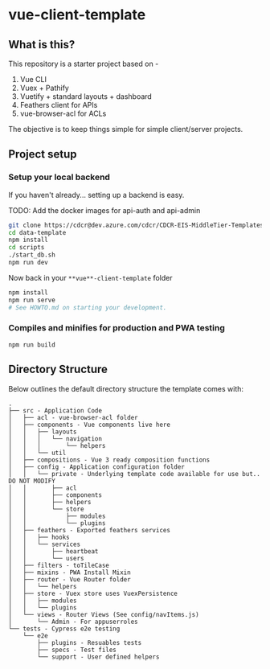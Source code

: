 # vue-client-template

## What is this?

This repository is a starter project based on -

1. Vue CLI
2. Vuex + Pathify
3. Vuetify + standard layouts + dashboard
4. Feathers client for APIs
5. vue-browser-acl for ACLs

The objective is to keep things simple for simple client/server projects.

## Project setup

### Setup your local backend

If you haven't already... setting up a backend is easy.

TODO: Add the docker images for api-auth and api-admin

```sh
git clone https://cdcr@dev.azure.com/cdcr/CDCR-EIS-MiddleTier-Templates/_git/database-template
cd data-template
npm install
cd scripts
./start_db.sh
npm run dev
```

Now back in your `**vue**-client-template` folder

```sh
npm install
npm run serve
# See HOWTO.md on starting your development.
```

### Compiles and minifies for production and PWA testing

```
npm run build
```

## Directory Structure

Below outlines the default directory structure the template comes with:

```
.
├── src - Application Code
│   ├── acl - vue-browser-acl folder
│   ├── components - Vue components live here
│   │   ├── layouts
│   │   │   └── navigation
│   │   │       └── helpers
│   │   └── util
│   ├── compositions - Vue 3 ready composition functions
│   ├── config - Application configuration folder
│   │   └── private - Underlying template code available for use but.. DO NOT MODIFY
│   │       ├── acl
│   │       ├── components
│   │       ├── helpers
│   │       └── store
│   │           ├── modules
│   │           └── plugins
│   ├── feathers - Exported feathers services
│   │   ├── hooks
│   │   └── services
│   │       ├── heartbeat
│   │       └── users
│   ├── filters - toTileCase
│   ├── mixins - PWA Install Mixin
│   ├── router - Vue Router folder
│   │   └── helpers
│   ├── store - Vuex store uses VuexPersistence
│   │   ├── modules
│   │   └── plugins
│   └── views - Router Views (See config/navItems.js)
│       └── Admin - For appuserroles
└── tests - Cypress e2e testing
    └── e2e
        ├── plugins - Resuables tests
        ├── specs - Test files
        └── support - User defined helpers
```
